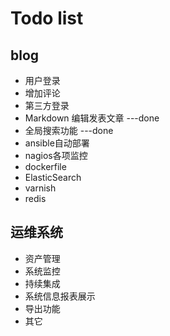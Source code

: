 # Todo list

## blog
- 用户登录          
- 增加评论
- 第三方登录
- Markdown 编辑发表文章   ---done
- 全局搜索功能            ---done
- ansible自动部署
- nagios各项监控
- dockerfile
- ElasticSearch
- varnish
- redis


## 运维系统
- 资产管理
- 系统监控
- 持续集成
- 系统信息报表展示
- 导出功能
- 其它
